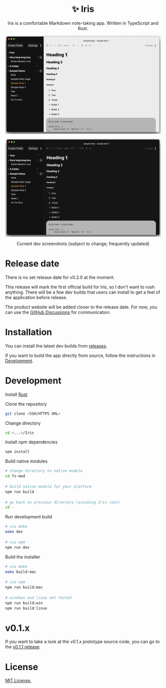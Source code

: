 <h1 align="center">✨ Iris</h1>

<p align="center">Iris is a comfortable Markdown note-taking app. Written in TypeScript and Rust.</p>

<img align="center" src="./screenshots/current-dev-v0.2.0-22.png"></img>

<img align="center" src="./screenshots/current-dev-v0.2.0-23.png"></img>

<p align="center">Current dev screenshots (subject to change; frequently updated)</p>

# Release date 

There is no set release date for v0.2.0 at the moment.  

This release will mark the first official build for Iris, so I don't want to rush anything. There will be a few dev builds that users can install to get a feel of the application before release.

The product website will be added closer to the release date. For now, you can use the [GitHub Discussions](https://github.com/alexwkleung/Iris/discussions) for communication.

# Installation

You can install the latest dev builds from [releases](https://github.com/alexwkleung/Iris/releases).

If you want to build the app directly from source, follow the instructions in [Development](#development).
 
# Development 

Install [Rust](https://www.rust-lang.org/tools/install)

Clone the repository

```bash 
git clone <SSH/HTTPS URL>
```

Change directory 

```bash
cd <...>/Iris
```

Install npm dependencies

```bash
npm install 
```

Build native modules

```bash
# change directory to native module
cd fs-mod

# build native module for your platform
npm run build

# go back to previous directory (assuming Iris root)
cd -
```

Run development build

```bash
# via make 
make dev

# via npm
npm run dev
```

Build the installer 

```bash
# via make
make build-mac

# via npm
npm run build:mac

# windows and linux not tested
npm run build:win
npm run build:linux
```

# v0.1.x

If you want to take a look at the v0.1.x prototype source code, you can go to the [v0.1.1 release](https://github.com/alexwkleung/Iris/releases/tag/v0.1.1). 

# License 

[MIT License.](https://github.com/alexwkleung/Iris/blob/main/LICENSE)